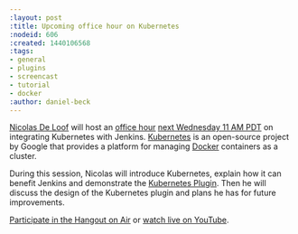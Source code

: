 ```yaml
---
:layout: post
:title: Upcoming office hour on Kubernetes
:nodeid: 606
:created: 1440106568
:tags:
- general
- plugins
- screencast
- tutorial
- docker
:author: daniel-beck
---
```

[Nicolas De Loof](https://github.com/ndeloof) will host an [office hour](https://wiki.jenkins.io/display/JENKINS/Office+Hours) [next Wednesday 11 AM PDT](https://www.timeanddate.com/worldclock/fixedtime.html?msg=Jenkins+Office+Hours&iso=20150826T11&p1=283&ah=1) on integrating Kubernetes with Jenkins. [Kubernetes](https://kubernetes.io/) is an open-source project by Google that provides a platform for managing [Docker](https://docker.io/) containers as a cluster.

During this session, Nicolas will introduce Kubernetes, explain how it can benefit Jenkins and demonstrate the [Kubernetes Plugin](https://wiki.jenkins.io/display/JENKINS/Kubernetes+Plugin).
Then he will discuss the design of the Kubernetes plugin and plans he has for future improvements.

[Participate in the Hangout on Air](https://plus.google.com/hangouts/_/hoaevent/AP36tYcKf7LmLtXgek2Fjdj8ZUQ5ruOxwTbuLmC_ivKmHYyrHFOJqA?hl=en) or [watch live on YouTube](https://www.youtube.com/watch?v=95WduGqvLRA).
